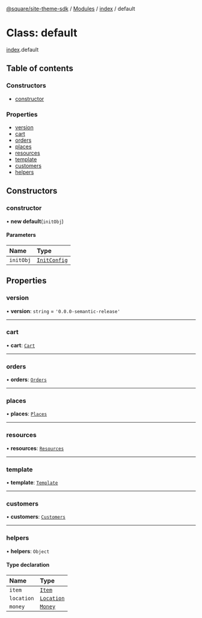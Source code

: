 [@square/site-theme-sdk](../GettingStarted.md) / [Modules](../modules.md) / [index](../modules/index.md) / default

# Class: default

[index](../modules/index.md).default

## Table of contents

### Constructors

- [constructor](index.default.md#constructor)

### Properties

- [version](index.default.md#version)
- [cart](index.default.md#cart)
- [orders](index.default.md#orders)
- [places](index.default.md#places)
- [resources](index.default.md#resources)
- [template](index.default.md#template)
- [customers](index.default.md#customers)
- [helpers](index.default.md#helpers)

## Constructors

### constructor

• **new default**(`initObj`)

#### Parameters

| Name | Type |
| :------ | :------ |
| `initObj` | [`InitConfig`](../interfaces/index.InitConfig.md) |

## Properties

### version

• **version**: `string` = `'0.0.0-semantic-release'`

___

### cart

• **cart**: [`Cart`](api_cart.Cart.md)

___

### orders

• **orders**: [`Orders`](api_orders.Orders.md)

___

### places

• **places**: [`Places`](api_places.Places.md)

___

### resources

• **resources**: [`Resources`](api_resources.Resources.md)

___

### template

• **template**: [`Template`](api_template.Template.md)

___

### customers

• **customers**: [`Customers`](api_customers.Customers.md)

___

### helpers

• **helpers**: `Object`

#### Type declaration

| Name | Type |
| :------ | :------ |
| `item` | [`Item`](helpers_item.Item.md) |
| `location` | [`Location`](helpers_location.Location.md) |
| `money` | [`Money`](helpers_money.Money.md) |

